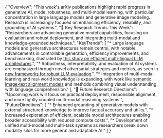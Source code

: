 {
  "Overview": "This week's arXiv publications highlight rapid progress in generative AI, model robustness, and multi-modal learning, with particular concentration in large language models and generative image modeling. Research is increasingly focused on enhancing efficiency, reliability, and grounding of AI systems.",
  "💫 Key Research Trends This Week": "Researchers are advancing generative model capabilities, focusing on evaluation and robust deployment, and integrating multi-modal and knowledge-grounded techniques.",
  "KeyTrends": [
    "* Large language models and generative architectures remain central, with notable advancements in controllable generation, efficiency improvements, and benchmarking, illustrated by [this study on efficient multi-lingual LLM architectures](http://arxiv.org/abs/2507.02863v1).",
    "* Robustness, interpretability, and evaluation of AI systems are emphasized through novel adversarial strategies and metrics, as seen in [new frameworks for robust LLM evaluation](http://arxiv.org/abs/2507.03112v1).",
    "* Integration of multi-modal learning and real-world knowledge is expanding, with work like [semantic image-text alignment models](http://arxiv.org/abs/2507.02901v1) and methods combining visual understanding with language comprehension."
  ],
  "🔮 Future Research Directions": "Upcoming work will focus on practical deployment, responsible alignment, and more tightly coupled multi-modal reasoning systems.",
  "FutureDirections": [
    "* Enhanced grounding of generative models with external structured knowledge to improve factual accuracy and utility.",
    "* Increased exploration of efficient, scalable model architectures enabling broader accessibility with reduced compute costs.",
    "* Development of unified multi-modal and multi-task systems as researchers break down modality silos for more general and adaptable AI."
  ]
}